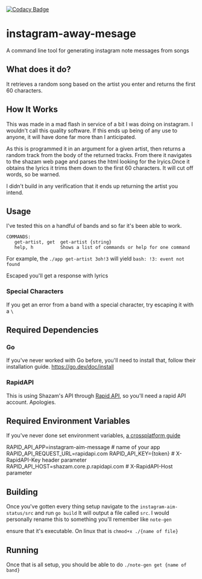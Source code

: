 [![Codacy Badge](https://app.codacy.com/project/badge/Grade/0ae9a3a6678447749c95e617a86be622)](https://www.codacy.com/gh/jmillerv/instagram-away-message/dashboard?utm_source=github.com&amp;utm_medium=referral&amp;utm_content=jmillerv/instagram-away-message&amp;utm_campaign=Badge_Grade)

# instagram-away-mesage
A command line tool for generating instagram note messages from songs

## What does it do? 
It retrieves a random song based on the artist you enter and returns the first 60 characters. 

## How It Works  
This was made in a mad flash in service of a bit I was doing 
on instagram. I wouldn't call this quality software. If this ends up being of any use to anyone, it will have done far more than I anticipated. 

As this is programmed it in an argument for a given artist, then returns a random track from the body of the returned tracks. From there it navigates to the shazam web page and parses the html looking for the lryics.Once it obtains the lyrics it trims them down to the first 60 characters. It will cut off words, so be warned. 

I didn't build in any verification that it ends up returning the artist you intend.

## Usage 

I've tested this on a handful of bands and so far it's been able to work. 

```azure
COMMANDS:
   get-artist, get  get-artist {string}
   help, h          Shows a list of commands or help for one command

```

For example, the `./app get-artist 3oh!3` will yield `bash: !3: event not found`

Escaped you'll get a response with lyrics

### Special Characters

If you get an error from a band with a special character, try escaping it with a `\`

## Required Dependencies 

### Go
If you've never worked with Go before, you'll need to install that, follow their installation guide.
https://go.dev/doc/install

### RapidAPI 
This is using Shazam's API through [Rapid API](https://rapidapi.com/hub), so you'll need a rapid API account. Apologies.

## Required Environment Variables
If you've never done set environment variables, [a crossplatform guide](https://wisetut.com/how-to-set-environment-variables-for-windows-linux-and-macosx/)

RAPID_API_APP=instagram-aim-message # name of your app 
RAPID_API_REQUEST_URL=rapidapi.com 
RAPID_API_KEY={token} # X-RapidAPI-Key header parameter
RAPID_API_HOST=shazam.core.p.rapidapi.com # X-RapidAPI-Host parameter

## Building
Once you've gotten every thing setup navigate to the `instagram-aim-status/src` and run `go build` 
It will output a file called `src`. I would personally rename this to something you'll remember like `note-gen` 

ensure that it's executable. On linux that is `chmod+x ./{name of file}`

## Running 

Once that is all setup, you should be able to do `./note-gen get {name of band}`
